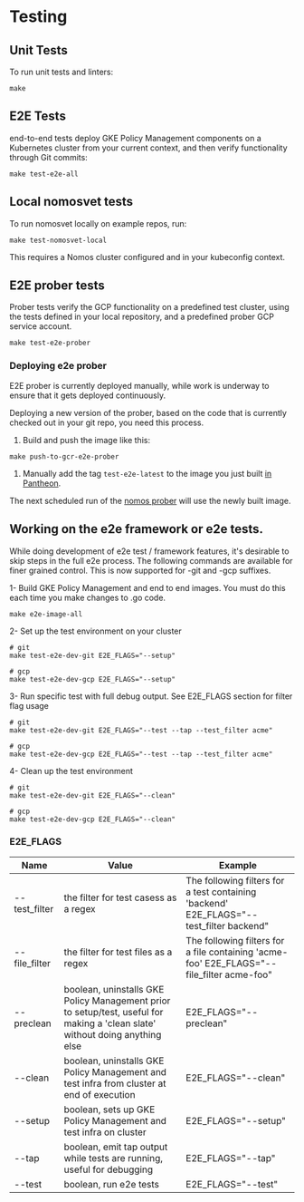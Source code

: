 # Testing

## Unit Tests

To run unit tests and linters:

```console
make
```

## E2E Tests

end-to-end tests deploy GKE Policy Management components on a Kubernetes cluster
from your current context, and then verify functionality through Git commits:

```console
make test-e2e-all
```

## Local nomosvet tests

To run nomosvet locally on example repos, run:

```console
make test-nomosvet-local
```

This requires a Nomos cluster configured and in your kubeconfig context.

## E2E prober tests

Prober tests verify the GCP functionality on a predefined test cluster, using
the tests defined in your local repository, and a predefined prober GCP service
account.

```console
make test-e2e-prober
```

### Deploying e2e prober

E2E prober is currently deployed manually, while work is underway to ensure that
it gets deployed continuously.

Deploying a new version of the prober, based on the code that is currently
checked out in your git repo, you need this process.

1.  Build and push the image like this:

```console
make push-to-gcr-e2e-prober
```

1.  Manually add the tag `test-e2e-latest` to the image you just built
    [in Pantheon][1].

The next scheduled run of the [nomos prober][2] will use the newly built image.

## Working on the e2e framework or e2e tests.

While doing development of e2e test / framework features, it's desirable to skip
steps in the full e2e process. The following commands are available for finer
grained control. This is now supported for -git and -gcp suffixes.

1- Build GKE Policy Management and end to end images. You must do this each time
you make changes to .go code.

```console
make e2e-image-all
```

2- Set up the test environment on your cluster

```console
# git
make test-e2e-dev-git E2E_FLAGS="--setup"

# gcp
make test-e2e-dev-gcp E2E_FLAGS="--setup"
```

3- Run specific test with full debug output. See E2E_FLAGS section for filter
flag usage

```console
# git
make test-e2e-dev-git E2E_FLAGS="--test --tap --test_filter acme"

# gcp
make test-e2e-dev-gcp E2E_FLAGS="--test --tap --test_filter acme"
```

4- Clean up the test environment

```console
# git
make test-e2e-dev-git E2E_FLAGS="--clean"

# gcp
make test-e2e-dev-gcp E2E_FLAGS="--clean"
```

### E2E_FLAGS

Name          | Value                                                                                                                        | Example
------------- | ---------------------------------------------------------------------------------------------------------------------------- | -------
--test_filter | the filter for test casess as a regex                                                                                        | The following filters for a test containing 'backend' E2E_FLAGS="--test_filter backend"
--file_filter | the filter for test files as a regex                                                                                         | The following filters for a file containing 'acme-foo' E2E_FLAGS="--file_filter acme-foo"
--preclean    | boolean, uninstalls GKE Policy Management prior to setup/test, useful for making a 'clean slate' without doing anything else | E2E_FLAGS="--preclean"
--clean       | boolean, uninstalls GKE Policy Management and test infra from cluster at end of execution                                    | E2E_FLAGS="--clean"
--setup       | boolean, sets up GKE Policy Management and test infra on cluster                                                             | E2E_FLAGS="--setup"
--tap         | boolean, emit tap output while tests are running, useful for debugging                                                       | E2E_FLAGS="--tap"
--test        | boolean, run e2e tests                                                                                                       | E2E_FLAGS="--test"

[1]: https://pantheon.corp.google.com/gcr/images/stolos-dev/GLOBAL/e2e-prober?project=stolos-dev&gcrImageListsize=50
[2]: https://prow-gob.gcpnode.com/?job=nomos-prober
